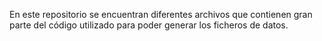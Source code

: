 En este repositorio se encuentran diferentes archivos que contienen gran parte del código utilizado para poder generar los ficheros de datos. 
